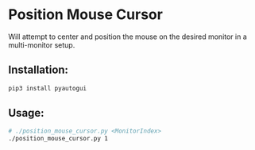# Position Mouse Cursor
Will attempt to center and position the mouse on the desired monitor in a multi-monitor setup.

## Installation:
```bash
pip3 install pyautogui
```

## Usage:
```bash
# ./position_mouse_cursor.py <MonitorIndex>
./position_mouse_cursor.py 1
```
